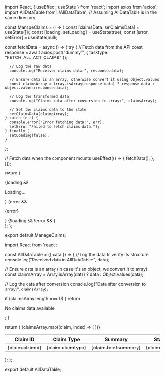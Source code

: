 import React, { useEffect, useState } from 'react';
import axios from 'axios';
import AllDataTable from './AllDataTable'; // Assuming AllDataTable is in the same directory

const ManageClaims = () => {
  const [claimsData, setClaimsData] = useState([]);
  const [loading, setLoading] = useState(true);
  const [error, setError] = useState(null);

  const fetchData = async () => {
    try {
      // Fetch data from the API
      const response = await axios.post("dummy1", { tasktype: "FETCH_ALL_ACT_CLAIMS" });

      // Log the raw data
      console.log("Received claims data:", response.data);

      // Ensure data is an array, otherwise convert it using Object.values
      const claimsArray = Array.isArray(response.data) ? response.data : Object.values(response.data);

      // Log the transformed data
      console.log("Claims data after conversion to array:", claimsArray);

      // Set the claims data to the state
      setClaimsData(claimsArray);
    } catch (err) {
      console.error("Error fetching data:", err);
      setError("Failed to fetch claims data.");
    } finally {
      setLoading(false);
    }
  };

  // Fetch data when the component mounts
  useEffect(() => {
    fetchData();
  }, []);

  return (
    <div>
      {loading && <p>Loading...</p>}
      {error && <p>{error}</p>}
      {!loading && !error && <AllDataTable data={claimsData} />}
    </div>
  );
};

export default ManageClaims;



import React from 'react';

const AllDataTable = ({ data }) => {
  // Log the data to verify its structure
  console.log("Received data in AllDataTable:", data);

  // Ensure data is an array (in case it's an object, we convert it to array)
  const claimsArray = Array.isArray(data) ? data : Object.values(data);

  // Log the data after conversion
  console.log("Data after conversion to array:", claimsArray);

  if (claimsArray.length === 0) {
    return <p>No claims data available.</p>;
  }

  return (
    <table>
      <thead>
        <tr>
          <th>Claim ID</th>
          <th>Claim Type</th>
          <th>Summary</th>
          <th>Status</th>
        </tr>
      </thead>
      <tbody>
        {claimsArray.map((claim, index) => (
          <tr key={index}>
            <td>{claim.claimid}</td>
            <td>{claim.claimtype}</td>
            <td>{claim.briefsummary}</td>
            <td>{claim.status}</td>
          </tr>
        ))}
      </tbody>
    </table>
  );
};

export default AllDataTable;
